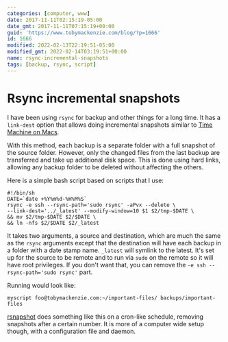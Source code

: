 ```yaml
---
categories: [computer, www]
date: 2017-11-11T02:15:19-05:00
date_gmt: 2017-11-11T07:15:19+00:00
guid: 'https://www.tobymackenzie.com/blog/?p=1666'
id: 1666
modified: 2022-02-13T22:19:51-05:00
modified_gmt: 2022-02-14T03:19:51+00:00
name: rsync-incremental-snapshots
tags: [backup, rsync, script]
---
```


Rsync incremental snapshots
===========================

I have been using `rsync` for backup and other things for a long time.  It has a `link-dest` option that allows doing incremental snapshots similar to [Time Machine on Macs](https://en.wikipedia.org/wiki/Time_Machine_(macOS)).

<!--more-->

With this method, each backup is a separate folder with a full snapshot of the source folder.  However, only the changed files from the last backup are transferred and take up additional disk space.  This is done using hard links, allowing any backup folder to be deleted without affecting the others.

Here is a simple bash script based on scripts that I use:

```
#!/bin/sh
DATE=`date +%Y%m%d-%H%M%S`
rsync -e ssh --rsync-path='sudo rsync' -aPvx --delete \
--link-dest='../_latest' --modify-window=10 $1 $2/tmp-$DATE \
&& mv $2/tmp-$DATE $2/$DATE \
&& ln -nfs $2/$DATE $2/_latest
```

It takes two arguments, a source and destination, which are much the same as the `rsync` arguments except that the destination will have each backup in a folder with a date stamp name.  `_latest` will symlink to the latest.  It's set up for the source to be remote and to run via `sudo` on the remote so it will have root privileges.  If you don't want that, you can remove the `-e ssh --rsync-path='sudo rsync'` part.

Running would look like:

```
myscript foo@tobymackenzie.com:~/important-files/ backups/important-files
```

[rsnapshot](http://rsnapshot.org/) does something like this on a cron-like schedule, removing snapshots after a certain number.  It is more of a computer wide setup though, with a configuration file and daemon.
